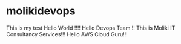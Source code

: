 # molikidevops
This is my test
Hello World !!!!
Hello Devops Team !!
This is Moliki IT Consultancy Services!!!
Hello AWS Cloud Guru!!!
